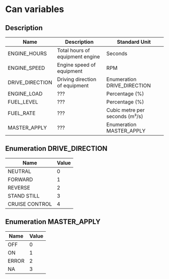 # Can variables

## Description

Name | Description | Standard Unit
---- | ----------- | -------------
ENGINE_HOURS | Total hours of equipment engine | Seconds
ENGINE_SPEED | Engine speed of equipment | RPM
DRIVE_DIRECTION | Driving direction of equipment | Enumeration DRIVE_DIRECTION
ENGINE_LOAD | ??? | Percentage (%)
FUEL_LEVEL | ??? | Percentage (%)
FUEL_RATE | ??? | Cubic metre per seconds (m³/s)
MASTER_APPLY | ??? | Enumeration MASTER_APPLY

## Enumeration DRIVE_DIRECTION

Name | Value
---- | -----
NEUTRAL | 0
FORWARD | 1
REVERSE | 2
STAND STILL | 3
CRUISE CONTROL | 4

## Enumeration MASTER_APPLY

Name | Value
---- | -----
OFF | 0
ON | 1
ERROR | 2
NA | 3
